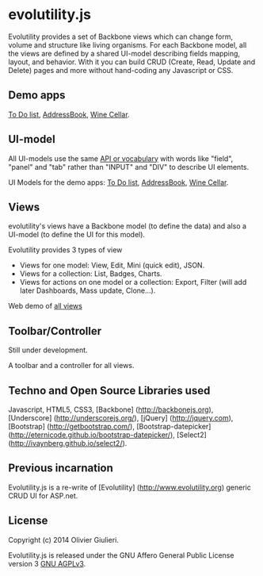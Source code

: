 # evolutility.js

Evolutility provides a set of Backbone views which can change form, volume and structure like living organisms.
For each Backbone model, all the views are defined by a shared UI-model describing fields mapping, layout, and behavior.
With it you can build CRUD (Create, Read, Update and Delete) pages and more without hand-coding any Javascript or CSS.

## Demo apps

[To Do list](http://evoluteur.github.io/evolutility/demo/todo.html),
[AddressBook](http://evoluteur.github.io/evolutility/demo/contact.html),
[Wine Cellar](http://evoluteur.github.io/evolutility/demo/winecellar.html).

## UI-model

All UI-models use the same [API or vocabulary](http://evoluteur.github.io/evolutility/doc/ui-model.html) with words like "field", "panel" and "tab" rather than "INPUT" and "DIV" to describe UI elements.

UI Models for the demo apps:
[To Do list](http://github.com/evoluteur/evolutility/blob/master/js/ui-models/apps/todo.js),
[AddressBook](http://github.com/evoluteur/evolutility/blob/master/js/ui-models/apps/contacts.js),
[Wine Cellar](http://github.com/evoluteur/evolutility/blob/master/js/ui-models/apps/winecellar.js).

## Views

evolutility's views have a Backbone model (to define the data) and also a UI-model (to define the UI for this model).

Evolutility provides 3 types of view
* Views for one model: View, Edit, Mini (quick edit), JSON.
* Views for a collection: List, Badges, Charts.
* Views for actions on one model or a collection: Export, Filter (will add later Dashboards, Mass update, Clone...).

Web demo of [all views](http://evoluteur.github.io/evolutility/index.html)

## Toolbar/Controller

Still under development.

A toolbar and a controller for all views.

## Techno and Open Source Libraries used

Javascript, HTML5, CSS3,
[Backbone] (http://backbonejs.org),
[Underscore] (http://underscorejs.org/),
[jQuery] (http://jquery.com),
[Bootstrap] (http://getbootstrap.com/),
[Bootstrap-datepicker] (http://eternicode.github.io/bootstrap-datepicker/),
[Select2] (http://ivaynberg.github.io/select2/).

## Previous incarnation

Evolutility.js is a re-write of [Evolutility] (http://www.evolutility.org) generic CRUD UI for ASP.net.


## License

Copyright (c) 2014 Olivier Giulieri.

Evolutility.js is released under the GNU Affero General Public License version 3 [GNU AGPLv3](http://www.gnu.org/licenses/agpl-3.0.html).

